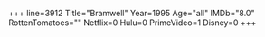 +++
line=3912
Title="Bramwell"
Year=1995
Age="all"
IMDb="8.0"
RottenTomatoes=""
Netflix=0
Hulu=0
PrimeVideo=1
Disney=0
+++


